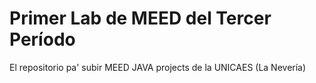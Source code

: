 # Primer Lab de MEED del Tercer Período
El repositorio pa' subir MEED JAVA projects de la UNICAES (La Nevería)
